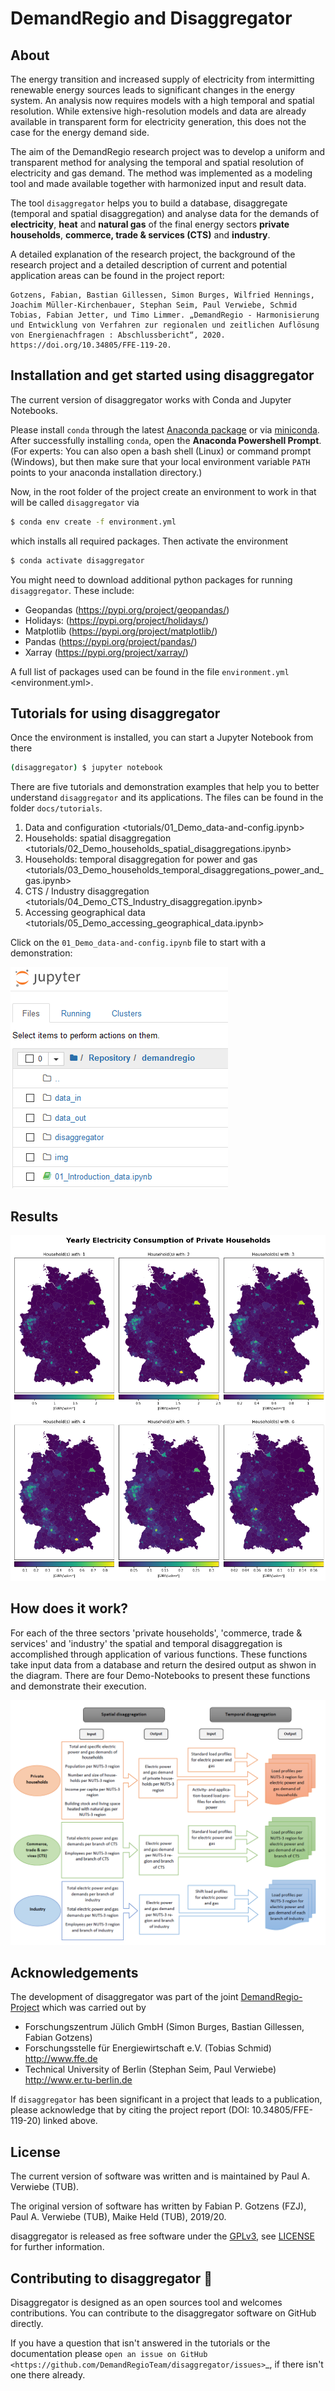 # DemandRegio and Disaggregator

## About
The energy transition and increased supply of electricity from intermitting renewable energy sources leads to significant changes in the energy system. An analysis now requires models with a high temporal and spatial resolution. While extensive high-resolution models and data are already available in transparent form for electricity generation, this does not the case for the energy demand side.

The aim of the DemandRegio research project was to develop a uniform and transparent method for analysing the temporal and spatial resolution of electricity and gas demand. The method was implemented as a modeling tool and made available together with harmonized input and result data. 

The tool `disaggregator` helps you to build a database, disaggregate (temporal and spatial disaggregation) and analyse data for the demands of **electricity**, **heat** and **natural gas** of the final energy sectors **private households**, **commerce, trade & services (CTS)** and **industry**.

A detailed explanation of the research project, the background of the research project and a detailed description of current and potential application areas can be found in the project report:

	Gotzens, Fabian, Bastian Gillessen, Simon Burges, Wilfried Hennings, Joachim Müller-Kirchenbauer, Stephan Seim, Paul Verwiebe, Schmid Tobias, Fabian Jetter, und Timo Limmer. „DemandRegio - Harmonisierung und Entwicklung von Verfahren zur regionalen und zeitlichen Auflösung von Energienachfragen : Abschlussbericht“, 2020. https://doi.org/10.34805/FFE-119-20.

## Installation and get started using disaggregator

The current version of disaggregator works with Conda and Jupyter Notebooks.

Please install `conda` through the latest [Anaconda package](https://www.anaconda.com/distribution/) or via [miniconda](https://docs.conda.io/en/latest/miniconda.html). After successfully installing `conda`, open the **Anaconda Powershell Prompt**.
(For experts: You can also open a bash shell (Linux) or command prompt (Windows), but then make sure that your local environment variable `PATH` points to your anaconda installation directory.)

Now, in the root folder of the project create an environment to work in that will be called `disaggregator` via

```bash
$ conda env create -f environment.yml
```

which installs all required packages. Then activate the environment

```bash
$ conda activate disaggregator
```

You might need to download additional python packages for running `disaggregator`. These include:
- Geopandas (https://pypi.org/project/geopandas/)
- Holidays: (https://pypi.org/project/holidays/)
- Matplotlib (https://pypi.org/project/matplotlib/)
- Pandas (https://pypi.org/project/pandas/)
- Xarray (https://pypi.org/project/xarray/)

A full list of packages used can be found in the file `environment.yml` <environment.yml>.


## Tutorials for using disaggregator

Once the environment is installed, you can start a Jupyter Notebook from there

```bash
(disaggregator) $ jupyter notebook
```

There are five tutorials and demonstration examples that help you to better understand `disaggregator` and its applications. The files can be found in the folder `docs/tutorials`.

1. Data and configuration <tutorials/01_Demo_data-and-config.ipynb>
2. Households: spatial disaggregation <tutorials/02_Demo_households_spatial_disaggregations.ipynb>
3. Households: temporal disaggregation for power and gas <tutorials/03_Demo_households_temporal_disaggregations_power_and_gas.ipynb>
4. CTS / Industry disaggregation <tutorials/04_Demo_CTS_Industry_disaggregation.ipynb>
5. Accessing geographical data <tutorials/05_Demo_accessing_geographical_data.ipynb>

Click on the `01_Demo_data-and-config.ipynb` file to start with a demonstration:

![Jupyter_View][img_01]

[img_01]: docs/_static//jupyter_notebook.png "Jupyter Notebook View"

## Results

![Jupyter_View][img_02]

[img_02]: docs/_static/spatial_elc_by_household_sizes.png "Year Electricity Consumption of Private Households"


## How does it work?

For each of the three sectors 'private households', 'commerce, trade & services' and 'industry' the spatial and temporal disaggregation is accomplished through application of various functions. These functions take input data from a database and return the desired output as shwon in the diagram. There are four Demo-Notebooks to present these functions and demonstrate their execution.

![Jupyter_View][img_03]

[img_03]: docs/_static//model_overview.png "Schematic diagram of modelling approach"

## Acknowledgements

The development of disaggregator was part of the joint [DemandRegio-Project](https://www.ffe.de/en/topics-and-methods/production-and-market/736-harmonization-and-development-of-methods-for-a-spatial-and-temporal-resolution-of-energy-demands-demandregio) which was carried out by

- Forschungszentrum Jülich GmbH (Simon Burges, Bastian Gillessen, Fabian Gotzens)
- Forschungsstelle für Energiewirtschaft e.V. (Tobias Schmid) <http://www.ffe.de>
- Technical University of Berlin (Stephan Seim, Paul Verwiebe) <http://www.er.tu-berlin.de>

If `disaggregator` has been significant in a project that leads to a publication, please acknowledge that by citing the project report (DOI: 10.34805/FFE-119-20) linked above.


## License
The current version of software was written and is maintained by Paul A. Verwiebe (TUB).

The original version of software has written by Fabian P. Gotzens (FZJ), Paul A. Verwiebe (TUB), Maike Held (TUB), 2019/20.

disaggregator is released as free software under the [GPLv3](http://www.gnu.org/licenses/gpl-3.0.en.html), see [LICENSE](LICENSE) for further information.


## Contributing to disaggregator 🎁
Disaggregator is designed as an open sources tool and welcomes contributions. You can contribute to the disaggregator software on GitHub directly.

If you have a question that isn't answered in the tutorials or the documentation please `open an issue on GitHub <https://github.com/DemandRegioTeam/disaggregator/issues>`_, if there isn't one there already.
